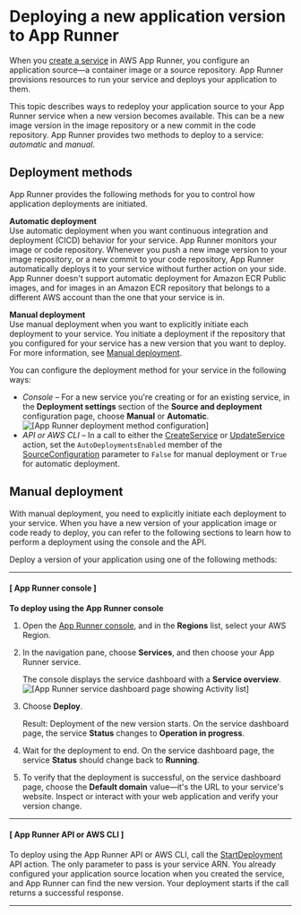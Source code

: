 # Deploying a new application version to App Runner<a name="manage-deploy"></a>

When you [create a service](manage-create.md) in AWS App Runner, you configure an application source—a container image or a source repository\. App Runner provisions resources to run your service and deploys your application to them\.

This topic describes ways to redeploy your application source to your App Runner service when a new version becomes available\. This can be a new image version in the image repository or a new commit in the code repository\. App Runner provides two methods to deploy to a service: *automatic* and *manual*\.

## Deployment methods<a name="manage-deploy.methods"></a>

App Runner provides the following methods for you to control how application deployments are initiated\.

**Automatic deployment**  
Use automatic deployment when you want continuous integration and deployment \(CICD\) behavior for your service\. App Runner monitors your image or code repository\. Whenever you push a new image version to your image repository, or a new commit to your code repository, App Runner automatically deploys it to your service without further action on your side\.  
App Runner doesn't support automatic deployment for Amazon ECR Public images, and for images in an Amazon ECR repository that belongs to a different AWS account than the one that your service is in\.

**Manual deployment**  
Use manual deployment when you want to explicitly initiate each deployment to your service\. You initiate a deployment if the repository that you configured for your service has a new version that you want to deploy\. For more information, see [Manual deployment](#manage-deploy.manual)\.

You can configure the deployment method for your service in the following ways:
+ *Console* – For a new service you're creating or for an existing service, in the **Deployment settings** section of the **Source and deployment** configuration page, choose **Manual** or **Automatic**\.  
![\[App Runner deployment method configuration\]](http://docs.aws.amazon.com/apprunner/latest/dg/images/manage-deploy.methods.config.png)
+ *API or AWS CLI* – In a call to either the [CreateService](https://docs.aws.amazon.com/apprunner/latest/api/API_CreateService.html) or [UpdateService](https://docs.aws.amazon.com/apprunner/latest/api/API_UpdateService.html) action, set the `AutoDeploymentsEnabled` member of the [SourceConfiguration](https://docs.aws.amazon.com/apprunner/latest/api/API_SourceConfiguration.html) parameter to `False` for manual deployment or `True` for automatic deployment\.

## Manual deployment<a name="manage-deploy.manual"></a>

With manual deployment, you need to explicitly initiate each deployment to your service\. When you have a new version of your application image or code ready to deploy, you can refer to the following sections to learn how to perform a deployment using the console and the API\.

Deploy a version of your application using one of the following methods:

------
#### [ App Runner console ]

**To deploy using the App Runner console**

1. Open the [App Runner console](https://console.aws.amazon.com/apprunner), and in the **Regions** list, select your AWS Region\.

1. In the navigation pane, choose **Services**, and then choose your App Runner service\.

   The console displays the service dashboard with a **Service overview**\.  
![\[App Runner service dashboard page showing Activity list\]](http://docs.aws.amazon.com/apprunner/latest/dg/images/console-dashboard.png)

1. Choose **Deploy**\.

   Result: Deployment of the new version starts\. On the service dashboard page, the service **Status** changes to **Operation in progress**\.

1. Wait for the deployment to end\. On the service dashboard page, the service **Status** should change back to **Running**\.

1. To verify that the deployment is successful, on the service dashboard page, choose the **Default domain** value—it's the URL to your service's website\. Inspect or interact with your web application and verify your version change\.

------
#### [ App Runner API or AWS CLI ]

To deploy using the App Runner API or AWS CLI, call the [StartDeployment](https://docs.aws.amazon.com/apprunner/latest/api/API_StartDeployment.html) API action\. The only parameter to pass is your service ARN\. You already configured your application source location when you created the service, and App Runner can find the new version\. Your deployment starts if the call returns a successful response\.

------